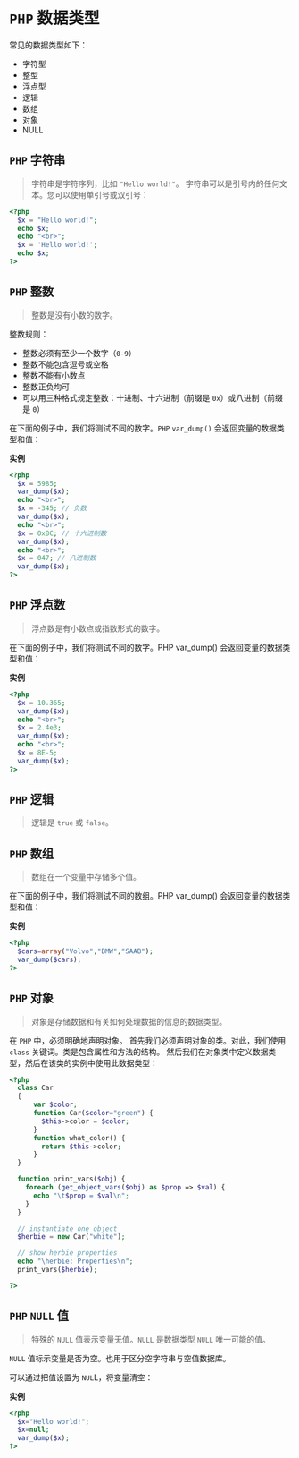 # `PHP` 数据类型
常见的数据类型如下：
- 字符型
- 整型
- 浮点型
- 逻辑
- 数组
- 对象
- NULL

## `PHP` 字符串
>字符串是字符序列，比如 `"Hello world!"`。
>字符串可以是引号内的任何文本。您可以使用单引号或双引号：

```php
<?php 
  $x = "Hello world!";
  echo $x;
  echo "<br>"; 
  $x = 'Hello world!';
  echo $x;
?>
```

## `PHP` 整数
> 整数是没有小数的数字。

整数规则：
- 整数必须有至少一个数字（`0-9`）
- 整数不能包含逗号或空格
- 整数不能有小数点
- 整数正负均可
- 可以用三种格式规定整数：十进制、十六进制（前缀是 `0x`）或八进制（前缀是 `0`）

在下面的例子中，我们将测试不同的数字。`PHP` `var_dump()` 会返回变量的数据类型和值：

**实例**
```php
<?php 
  $x = 5985;
  var_dump($x);
  echo "<br>"; 
  $x = -345; // 负数
  var_dump($x);
  echo "<br>"; 
  $x = 0x8C; // 十六进制数
  var_dump($x);
  echo "<br>";
  $x = 047; // 八进制数
  var_dump($x);
?>
```

## `PHP` 浮点数
> 浮点数是有小数点或指数形式的数字。

在下面的例子中，我们将测试不同的数字。PHP var_dump() 会返回变量的数据类型和值：

**实例**
```php
<?php 
  $x = 10.365;
  var_dump($x);
  echo "<br>"; 
  $x = 2.4e3;
  var_dump($x);
  echo "<br>"; 
  $x = 8E-5;
  var_dump($x);
?>
```

## `PHP` 逻辑
> 逻辑是 `true` 或 `false`。

## `PHP` 数组
> 数组在一个变量中存储多个值。

在下面的例子中，我们将测试不同的数组。PHP var_dump() 会返回变量的数据类型和值：

**实例**
```php
<?php 
  $cars=array("Volvo","BMW","SAAB");
  var_dump($cars);
?>
```

## `PHP` 对象
> 对象是存储数据和有关如何处理数据的信息的数据类型。

在 `PHP` 中，必须明确地声明对象。
首先我们必须声明对象的类。对此，我们使用 `class` 关键词。类是包含属性和方法的结构。
然后我们在对象类中定义数据类型，然后在该类的实例中使用此数据类型：
```php
<?php
  class Car
  {
      var $color;
      function Car($color="green") {
        $this->color = $color;
      }
      function what_color() {
        return $this->color;
      }
  }

  function print_vars($obj) {
    foreach (get_object_vars($obj) as $prop => $val) {
      echo "\t$prop = $val\n";
    }
  }

  // instantiate one object
  $herbie = new Car("white");

  // show herbie properties
  echo "\herbie: Properties\n";
  print_vars($herbie);

?> 
```

## `PHP` `NULL` 值
> 特殊的 `NULL` 值表示变量无值。`NULL` 是数据类型 `NULL` 唯一可能的值。

`NULL` 值标示变量是否为空。也用于区分空字符串与空值数据库。

可以通过把值设置为 `NUL`L，将变量清空：

**实例**
```php
<?php
  $x="Hello world!";
  $x=null;
  var_dump($x);
?>
```